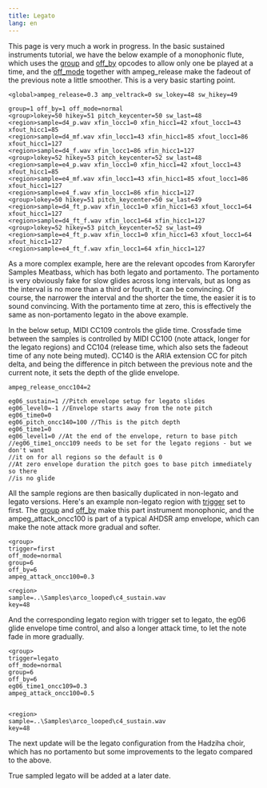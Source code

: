 ```yaml
---
title: Legato
lang: en
---
```

This page is very much a work in progress. In the basic sustained instruments
tutorial, we have the below example of a monophonic flute, which uses the
[group]() and [off_by]() opcodes to allow only one be played at a time, and the [off_mode]()
together with ampeg_release make the fadeout of the previous note a little
smoother. This is a very basic starting point.

```
<global>ampeg_release=0.3 amp_veltrack=0 sw_lokey=48 sw_hikey=49

group=1 off_by=1 off_mode=normal
<group>lokey=50 hikey=51 pitch_keycenter=50 sw_last=48
<region>sample=d4_p.wav xfin_locc1=0 xfin_hicc1=42 xfout_locc1=43 xfout_hicc1=85
<region>sample=d4_mf.wav xfin_locc1=43 xfin_hicc1=85 xfout_locc1=86 xfout_hicc1=127
<region>sample=d4_f.wav xfin_locc1=86 xfin_hicc1=127
<group>lokey=52 hikey=53 pitch_keycenter=52 sw_last=48
<region>sample=e4_p.wav xfin_locc1=0 xfin_hicc1=42 xfout_locc1=43 xfout_hicc1=85
<region>sample=e4_mf.wav xfin_locc1=43 xfin_hicc1=85 xfout_locc1=86 xfout_hicc1=127
<region>sample=e4_f.wav xfin_locc1=86 xfin_hicc1=127
<group>lokey=50 hikey=51 pitch_keycenter=50 sw_last=49
<region>sample=d4_ft_p.wav xfin_locc1=0 xfin_hicc1=63 xfout_locc1=64 xfout_hicc1=127
<region>sample=d4_ft_f.wav xfin_locc1=64 xfin_hicc1=127
<group>lokey=52 hikey=53 pitch_keycenter=52 sw_last=49
<region>sample=e4_ft_p.wav xfin_locc1=0 xfin_hicc1=63 xfout_locc1=64 xfout_hicc1=127
<region>sample=e4_ft_f.wav xfin_locc1=64 xfin_hicc1=127
```

As a more complex example, here are the relevant opcodes from Karoryfer Samples
Meatbass, which has both legato and portamento. The portamento is
very obviously fake for slow glides across long intervals, but as long as the
interval is no more than a third or fourth, it can be convincing. Of course, the
narrower the interval and the shorter the time, the easier it is to sound
convincing. With the portamento time at zero, this is effectively the same as
non-portamento legato in the above example.

In the below setup, MIDI CC109 controls the glide time.
Crossfade time between the samples is controlled by MIDI CC100 (note attack,
longer for the legato regions) and CC104 (release time, which also sets the
fadeout time of any note being muted). CC140 is the ARIA extension CC for pitch
delta, and being the difference in pitch between the previous note and the
current note, it sets the depth of the glide envelope.

```
ampeg_release_oncc104=2

eg06_sustain=1 //Pitch envelope setup for legato slides
eg06_level0=-1 //Envelope starts away from the note pitch
eg06_time0=0
eg06_pitch_oncc140=100 //This is the pitch depth
eg06_time1=0
eg06_level1=0 //At the end of the envelope, return to base pitch
//eg06_time1_oncc109 needs to be set for the legato regions - but we don't want
//it on for all regions so the default is 0
//At zero envelope duration the pitch goes to base pitch immediately so there
//is no glide
```

All the sample regions are then basically duplicated in non-legato and legato
versions. Here's an example non-legato region with [trigger]()
set to first. The [group]() and [off_by]() make this part instrument monophonic,
and the ampeg_attack_oncc100 is part of a typical AHDSR amp envelope, which can
make the note attack more gradual and softer.

```
<group>
trigger=first
off_mode=normal
group=6
off_by=6
ampeg_attack_oncc100=0.3

<region>
sample=..\Samples\arco_looped\c4_sustain.wav
key=48
```

And the corresponding legato region with trigger set to legato, the eg06 glide
envelope time control, and also a longer attack time, to let the note fade in
more gradually.

```
<group>
trigger=legato
off_mode=normal
group=6
off_by=6
eg06_time1_oncc109=0.3
ampeg_attack_oncc100=0.5


<region>
sample=..\Samples\arco_looped\c4_sustain.wav
key=48
```

The next update will be the legato configuration from the Hadziha choir, which has
no portamento but some improvements to the legato compared to the above.

True sampled legato will be added at a later date.
